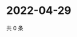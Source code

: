 # 2022-04-29

共 0 条

<!-- BEGIN WEIBO -->
<!-- 最后更新时间 Fri Apr 29 2022 16:27:31 GMT+0800 (China Standard Time) -->

<!-- END WEIBO -->
